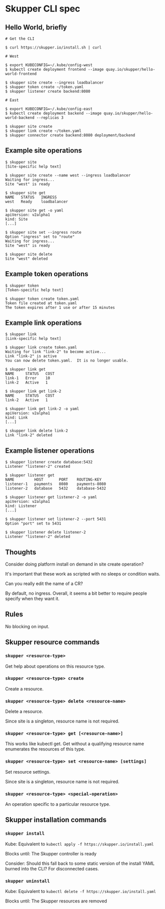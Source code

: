 # Skupper CLI spec

## Hello World, briefly

~~~ console
# Get the CLI

$ curl https://skupper.io/install.sh | curl

# West

$ export KUBECONFIG=~/.kube/config-west
$ kubectl create deployment frontend --image quay.io/skupper/hello-world-frontend

$ skupper site create --ingress loadbalancer
$ skupper token create ~/token.yaml
$ skupper listener create backend:8080

# East

$ export KUBECONFIG=~/.kube/config-east
$ kubectl create deployment backend --image quay.io/skupper/hello-world-backend --replicas 3

$ skupper site create
$ skupper link create ~/token.yaml
$ skupper connector create backend:8080 deployment/backend
~~~

## Example site operations

~~~ console
$ skupper site
[Site-specific help text]

$ skupper site create --name west --ingress loadbalancer
Waiting for ingress...
Site "west" is ready

$ skupper site get
NAME   STATUS   INGRESS
west   Ready    loadbalancer

$ skupper site get -o yaml
apiVersion: v2alpha1
kind: Site
[...]

$ skupper site set --ingress route
Option "ingress" set to "route"
Waiting for ingress...
Site "west" is ready

$ skupper site delete
Site "west" deleted
~~~

## Example token operations

~~~ console
$ skupper token
[Token-specific help text]

$ skupper token create token.yaml
Token file created at token.yaml
The token expires after 1 use or after 15 minutes
~~~

## Example link operations

~~~ console
$ skupper link
[Link-specific help text]

$ skupper link create token.yaml
Waiting for link "link-2" to become active...
Link "link-2" is active
You can now delete token.yaml.  It is no longer usable.

$ skupper link get
NAME     STATUS   COST
link-1   Error    10
link-2   Active   1

$ skupper link get link-2
NAME     STATUS   COST
link-2   Active   1

$ skupper link get link-2 -o yaml
apiVersion: v2alpha1
kind: Link
[...]

$ skupper link delete link-2
Link "link-2" deleted
~~~

## Example listener operations

~~~ console
$ skupper listener create database:5432
Listener "listener-2" created

$ skupper listener get
NAME         HOST       PORT    ROUTING-KEY
listener-1   payments   8080    payments-8080
listener-2   database   5432    database-5432

$ skupper listener get listener-2 -o yaml
apiVersion: v2alpha1
kind: Listener
[...]

$ skupper listener set listener-2 --port 5431
Option "port" set to 5431

$ skupper listener delete listener-2
Listener "listener-2" deleted
~~~

## Thoughts

Consider doing platform install on demand in site create operation?

It's important that these work as scripted with no sleeps or condition waits.

Can you really edit the name of a CR?

By default, no ingress.  Overall, it seems a bit better to require
people specify when they want it.

## Rules

No blocking on input.

## Skupper resource commands

### `skupper <resource-type>`

Get help about operations on this resource type.

### `skupper <resource-type> create`

Create a resource.

### `skupper <resource-type> delete <resource-name>`

Delete a resource.

Since site is a singleton, resource name is not required.

### `skupper <resource-type> get [<resource-name>]`

This works like kubectl get.  Get without a qualifying resource name
enumerates the resources of this type.

### `skupper <resource-type> set <resource-name> [settings]`

Set resource settings.

Since site is a singleton, resource name is not required.

### `skupper <resource-type> <special-operation>`

An operation specific to a particular resource type.

## Skupper installation commands

### `skupper install`

Kube: Equivalent to `kubectl apply -f https://skupper.io/install.yaml`

Blocks until: The Skupper controller is ready

Consider: Should this fall back to some static version of the install
YAML burned into the CLI?  For disconnected cases.

### `skupper uninstall`

Kube: Equivalent to `kubectl delete -f https://skupper.io/install.yaml`

Blocks until: The Skupper resources are removed

<!-- ## skupper site -->

<!-- ## skupper site create -->

<!-- ## skupper site delete -->

<!-- ## skupper site get -->

<!-- ## skupper site set -->

<!-- ## skupper token -->

<!-- ### skupper token create <file> -->

<!-- ## skupper link -->

<!-- ### skupper link create <file> -->

<!-- ### skupper link delete <name> -->

<!-- ### skupper link get [<name>] -->

<!-- ## skupper listener -->

<!-- ### skupper listener create <host>:<port> -->

<!-- ### skupper listener delete -->

<!-- ### skupper listener get [<name>] -->

<!-- ### skupper listener set <name> [options] -->

<!-- ## skupper connector -->

<!-- ### skupper connector create -->

<!-- ### skupper connector delete -->

<!-- ### skupper connector get [<name>] -->

<!-- ### skupper connector set <name> [options] -->
